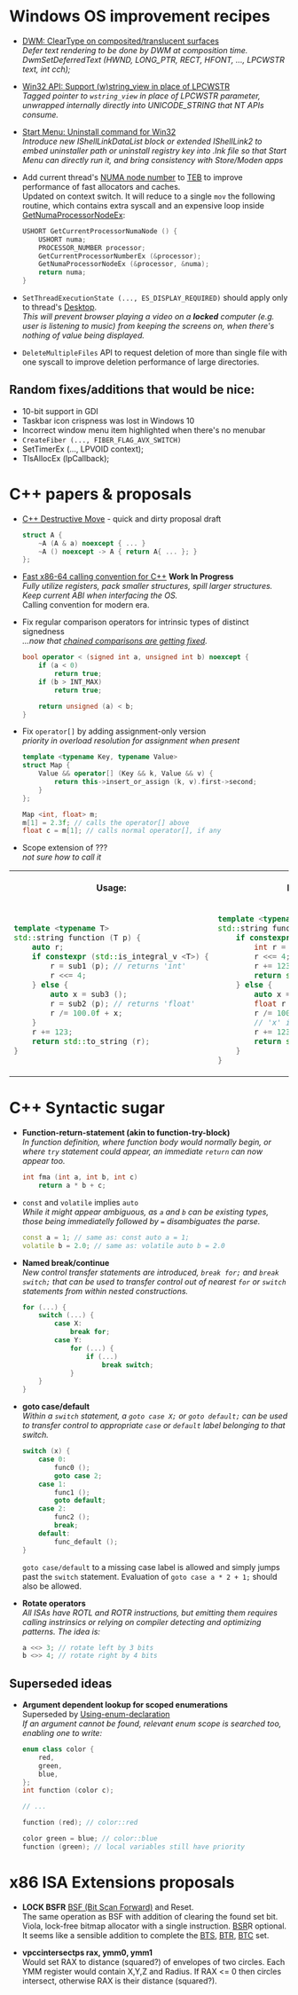 # Windows OS improvement recipes

* [DWM: ClearType on composited/translucent surfaces](win32-composited-cleartype.md)  
  *Defer text rendering to be done by DWM at composition time.  
   DwmSetDeferredText (HWND, LONG_PTR, RECT, HFONT, ..., LPCWSTR text, int cch);*

* [Win32 API: Support (w)string_view in place of LPCWSTR](win32-wstring_view_api.md)  
  *Tagged pointer to `wstring_view` in place of LPCWSTR parameter,
   unwrapped internally directly into UNICODE_STRING that NT APIs consume.*

* [Start Menu: Uninstall command for Win32](win32-uninstall-from-start.md)  
  *Introduce new IShellLinkDataList block or extended IShellLink2 to embed uninstaller path or uninstall registry
   key into .lnk file so that Start Menu can directly run it, and bring consistency with Store/Moden apps*

* Add current thread's [NUMA node number](https://learn.microsoft.com/en-us/windows/win32/procthread/numa-support)
  to [TEB](https://en.wikipedia.org/wiki/Win32_Thread_Information_Block) to improve performance of fast allocators
  and caches.  
  Updated on context switch.
  It will reduce to a single `mov` the following routine, which contains extra syscall and an expensive loop inside
  [GetNumaProcessorNodeEx](https://learn.microsoft.com/en-us/windows/win32/api/winbase/nf-winbase-getnumaprocessornodeex):

  ```cpp
  USHORT GetCurrentProcessorNumaNode () {
      USHORT numa;
      PROCESSOR_NUMBER processor;
      GetCurrentProcessorNumberEx (&processor);
      GetNumaProcessorNodeEx (&processor, &numa);
      return numa;
  }
  ```

* `SetThreadExecutionState (..., ES_DISPLAY_REQUIRED)` should apply only to thread's
  [Desktop](https://learn.microsoft.com/en-us/windows/win32/winstation/window-stations-and-desktops).  
  *This will prevent browser playing a video on a **locked** computer (e.g. user is listening to music)
   from keeping the screens on, when there's nothing of value being displayed.*

* `DeleteMultipleFiles` API to request deletion of more than single file with one syscall
  to improve deletion performance of large directories.

## Random fixes/additions that would be nice:

* 10-bit support in GDI
* Taskbar icon crispness was lost in Windows 10
* Incorrect window menu item highlighted when there's no menubar
* `CreateFiber (..., FIBER_FLAG_AVX_SWITCH)`
* SetTimerEx (..., LPVOID context);
* TlsAllocEx (lpCallback);

# C++ papers &amp; proposals

* [C++ Destructive Move](cxx-destructive-move.md) - quick and dirty proposal draft

  ```cpp
  struct A {
      ~A (A & a) noexcept { ... }
      ~A () noexcept -> A { return A{ ... }; }
  };
  ```

* [Fast x86-64 calling convention for C++](cxx-x64-v2-calling-convention.md) **Work In Progress**  
  *Fully utilize registers, pack smaller structures, spill larger structures.
   Keep current ABI when interfacing the OS.*  
  Calling convention for modern era.

* Fix regular comparison operators for intrinsic types of distinct signedness  
  *...now that [chained comparisons are getting fixed](https://wg21.link/p3439).*

  ```cpp
  bool operator < (signed int a, unsigned int b) noexcept {
      if (a < 0)
          return true;
      if (b > INT_MAX)
          return true;
  
      return unsigned (a) < b;
  }
  ```

* Fix `operator[]` by adding assignment-only version  
  *priority in overload resolution for assignment when present*

  ```cpp
  template <typename Key, typename Value>
  struct Map {
      Value && operator[] (Key && k, Value && v) {
          return this->insert_or_assign (k, v).first->second;
      }
  };
  
  Map <int, float> m;
  m[1] = 2.3f; // calls the operator[] above
  float c = m[1]; // calls normal operator[], if any
  ```

* Scope extension of ???  
  *not sure how to call it*

<table>
<tr>
<th><p>Usage:</p></th>
<th><p>Rewritten as:</p></th>
</tr>
<tr>
<td>

```cpp
template <typename T>
std::string function (T p) {
    auto r;
    if constexpr (std::is_integral_v <T>) {
        r = sub1 (p); // returns 'int'
        r <<= 4;
    } else {
        auto x = sub3 ();
        r = sub2 (p); // returns 'float'
        r /= 100.0f + x;
    }
    r += 123;
    return std::to_string (r);
}
```

</td>
<td>

```cpp
template <typename T>
std::string function (T p) {
    if constexpr (std::is_integral_v <T>) {
        int r = sub1 (p);
        r <<= 4;
        r += 123;
        return std::to_string (r);
    } else {
        auto x = sub3 ();
        float r = sub2 (p);
        r /= 100.0f * x;
        // 'x' is destroyed here
        r += 123;
        return std::to_string (r);
    }
}
```

</td>
</tr>
</table>



# C++ Syntactic sugar

* **Function-return-statement (akin to function-try-block)**  
  *In function definition, where function body would normally begin, or where `try` statement
  could appear, an immediate `return` can now appear too.*
  
  ```cpp
  int fma (int a, int b, int c)
      return a * b + c;
  ```
  
* `const` and `volatile` implies `auto`  
  *While it might appear ambiguous, as `a` and `b` can be existing types,
  those being immediatelly followed by `=` disambiguates the parse.*
  
  ```cpp
  const a = 1; // same as: const auto a = 1;
  volatile b = 2.0; // same as: volatile auto b = 2.0
  ```

* **Named break/continue**  
  *New control transfer statements are introduced, `break for;` and `break switch;` that can be used to
  transfer control out of nearest `for` or `switch` statements from within nested constructions.*

  ```cpp
  for (...) {
      switch (...) {
          case X:
              break for;
          case Y:
              for (...) {
                  if (...)
                      break switch;
              }
      }
  }
  ```

* **goto case/default**  
  *Within a `switch` statement, a `goto case X;` or `goto default;` can be used to transfer control to
  appropriate `case` or `default` label belonging to that switch.*
  
  ```cpp
  switch (x) {
      case 0:
          func0 ();
          goto case 2;
      case 1:
          func1 ();
          goto default;
      case 2:
          func2 ();
          break;
      default:
          func_default ();
  }
  ```
  
  `goto case/default` to a missing case label is allowed and simply jumps past the `switch` statement.
  Evaluation of `goto case a * 2 + 1;` should also be allowed.

* **Rotate operators**  
  *All ISAs have ROTL and ROTR instructions, but emitting them requires calling instrinsics or relying on
  compiler detecting and optimizing patterns. The idea is:*
  
  ```cpp
  a <<> 3; // rotate left by 3 bits
  b <>> 4; // rotate right by 4 bits
  ```
  
## Superseded ideas

* **Argument dependent lookup for scoped enumerations**  
  Superseded by [Using-enum-declaration](https://en.cppreference.com/w/cpp/language/enum#using_enum_declaration)  
  *If an argument cannot be found, relevant enum scope is searched too, enabling one to write:*
  
  ```cpp
  enum class color {
      red,
      green,
      blue,
  };
  int function (color c);
  
  // ...
  
  function (red); // color::red
  
  color green = blue; // color::blue
  function (green); // local variables still have priority
  ```

# x86 ISA Extensions proposals

* **LOCK BSFR** [BSF (Bit Scan Forward)](https://www.felixcloutier.com/x86/bsf) and Reset.  
  The same operation as BSF with addition of clearing the found set bit.
  Viola, lock-free bitmap allocator with a single instruction.
  [BSR](https://www.felixcloutier.com/x86/bsr)R optional.  
  It seems like a sensible addition to complete the [BTS](https://www.felixcloutier.com/x86/bts),
  [BTR](https://www.felixcloutier.com/x86/btr), [BTC](https://www.felixcloutier.com/x86/btc) set.

* **vpccintersectps rax, ymm0, ymm1**  
  Would set RAX to distance (squared?) of envelopes of two circles. Each YMM register would contain X,Y,Z and Radius.
  If RAX <= 0 then circles intersect, otherwise RAX is their distance (squared?).

